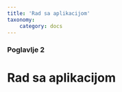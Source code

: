 ```yaml
---
title: 'Rad sa aplikacijom'
taxonomy:
    category: docs
---
```


### Poglavlje 2

# Rad sa aplikacijom